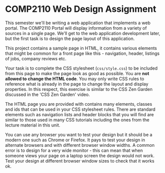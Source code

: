 # COMP2110 Web Design Assignment

This semester we'll be writing a web application that implements a web portal.
The COMP2110 Portal will display information from a variety of sources in a
single page.  We'll get to the web application development later, but the first
task is to design the  page layout of this application.

This project contains a sample page in HTML, it contains various elements that
might be common for a front page like this - navigation, header, listings of
jobs, company reviews etc.

Your task is to complete the CSS stylesheet (`css/style.css`) to be included
from this page to make the page look as good as possible.  You are __not allowed
to change the HTML code__. You may only write CSS rules to reference what is
already in the page to change the layout and display properties. In this
respect, this exercise is similar to the CSS Zen Garden discussed in the 'CSS
Zen Garden' video.

The HTML page you are provided with contains many elements, classes and ids that
can be used in your CSS stylesheet rules.  There are standard elements such as
navigation lists and header blocks that you will find are similar to those used
in many CSS tutorials including the ones from the lecture material in this unit.  

You can use any browser you want to test your design but it should be a modern
one such as Chrome or Firefox.  It pays to test your design in alternate
browsers and with different browser window widths. A common error is to design
for a very wide monitor - this can mean that when someone views your page on a
laptop screen the design would not work.  Test your design at different browser
window sizes to check that it works ok.
